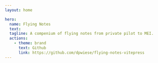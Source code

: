 ```yaml
---
layout: home

hero:
  name: Flying Notes
  text:
  tagline: A compenium of flying notes from private pilot to MEI.
  actions:
    - theme: brand
      text: Github
      link: https://github.com/dpwiese/flying-notes-vitepress
---
```

